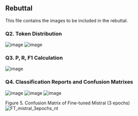 ## Rebuttal
This file contains the images to be included in the rebuttal.

### Q2. Token Distribution
![image](https://github.com/Amsterdam-Internships/document-classification-using-large-language-models/assets/70972237/5e7ecbe5-8c5e-4a5c-8f5d-8588681ef49f) 
![image](https://github.com/Amsterdam-Internships/document-classification-using-large-language-models/assets/70972237/a0fd8891-524b-4059-ae13-49a391414cde)



### Q3. P, R, F1 Calculation
![image](https://github.com/Amsterdam-Internships/document-classification-using-large-language-models/assets/70972237/aea8b5ae-9ecf-4cfa-b23b-99e2e7420aac)

### Q4. Classification Reports and Confusion Matrixes
![image](https://github.com/Amsterdam-Internships/document-classification-using-large-language-models/assets/70972237/7dc0c674-d4e7-40c5-8ea3-e301402fac4b)
![image](https://github.com/Amsterdam-Internships/document-classification-using-large-language-models/assets/70972237/51d4070f-a822-4deb-aa04-60f92703d952)
![image](https://github.com/Amsterdam-Internships/document-classification-using-large-language-models/assets/70972237/f7ffe732-5e7a-4c82-984f-91d1777d3e87)

Figure 5. Confusion Matrix of Fine-tuned Mistral (3 epochs)
![FT_mistral_3epochs_nt](https://github.com/user-attachments/assets/23014f13-6a67-47d6-bea1-7c386a18bde7)


